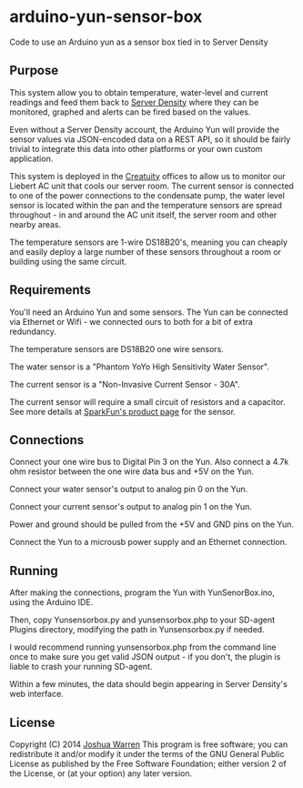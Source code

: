 arduino-yun-sensor-box
======================

Code to use an Arduino yun as a sensor box tied in to Server Density

## Purpose

This system allow you to obtain temperature, water-level and current readings and feed them back to [Server Density](http://www.serverdensity.com/) where they can be monitored, graphed and alerts can be fired based on the values. 

Even without a Server Density account, the Arduino Yun will provide the sensor values via JSON-encoded data on a REST API, so it should be fairly trivial to integrate this data into other platforms or your own custom application.  

This system is deployed in the [Creatuity](http://creatuity.com/) offices to allow us to monitor our Liebert AC unit that cools our server room. The current sensor is connected to one of the power connections to the condensate pump, the water level sensor is located within the pan and the temperature sensors are spread throughout - in and around the AC unit itself, the server room and other nearby areas.

The temperature sensors are 1-wire DS18B20's, meaning you can cheaply and easily deploy a large number of these sensors throughout a room or building using the same circuit. 

## Requirements

You'll need an Arduino Yun and some sensors. The Yun can be connected via Ethernet or Wifi - we connected ours to both for a bit of extra redundancy. 

The temperature sensors are DS18B20 one wire sensors.

The water sensor is a "Phantom YoYo High Sensitivity Water Sensor".

The current sensor is a "Non-Invasive Current Sensor - 30A". 

The current sensor will require a small circuit of resistors and a capacitor. See more details at [SparkFun's product page](https://www.sparkfun.com/products/11005) for the sensor. 

## Connections

Connect your one wire bus to Digital Pin 3 on the Yun. Also connect a 4.7k ohm resistor between the one wire data bus and +5V on the Yun. 

Connect your water sensor's output to analog pin 0 on the Yun.

Connect your current sensor's output to analog pin 1 on the Yun.

Power and ground should be pulled from the +5V and GND pins on the Yun. 

Connect the Yun to a microusb power supply and an Ethernet connection. 

## Running 

After making the connections, program the Yun with YunSenorBox.ino, using the Arduino IDE. 

Then, copy Yunsensorbox.py and yunsensorbox.php to your SD-agent Plugins directory, modifying the path in Yunsensorbox.py if needed.

I would recommend running yunsensorbox.php from the command line once to make sure you get valid JSON output - if you don't, the plugin is liable to crash your running SD-agent. 

Within a few minutes, the data should begin appearing in Server Density's web interface. 

## License

Copyright (C) 2014 [Joshua Warren](http://joshuawarren.com/) 
This program is free software; you can redistribute it and/or modify it under the terms of the GNU General Public License as published by the Free Software Foundation; either version 2 of the License, or (at your option) any later version.
